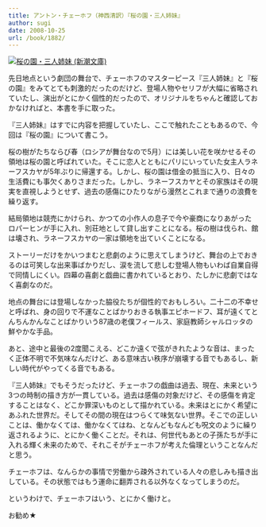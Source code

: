 ```yaml
---
title: アントン・チェーホフ（神西清訳）『桜の園・三人姉妹』
author: sugi
date: 2008-10-25
url: /book/1882/
---
```

<a href="http://www.amazon.co.jp/exec/obidos/ASIN/4102065016/chezsugi-22/ref=nosim/" name="amazletlink" target="_blank"><img src="http://i1.wp.com/images-jp.amazon.com/images/G/09/icons/books/comingsoon_books.gif?w=660" alt="桜の園・三人姉妹 (新潮文庫)" class="alignleft" data-recalc-dims="1" /></a>

先日地点という劇団の舞台で、チェーホフのマスターピース『三人姉妹』と『桜の園』をみてとても刺激的だったのだけど、登場人物やセリフが大幅に省略されていたし、演出がとにかく個性的だったので、オリジナルをちゃんと確認しておかなければと、本書を手に取った。

『三人姉妹』はすでに内容を把握していたし、ここで触れたこともあるので、今回は『桜の園』について書こう。

桜の樹がたちならび春（ロシアが舞台なので5月）には美しい花を咲かせるその領地は桜の園と呼ばれていた。そこに恋人とともにパリにいっていた女主人ラネーフスカヤが5年ぶりに帰還する。しかし、桜の園は借金の抵当に入り、日々の生活費にも事欠くありさまだった。しかし、ラネーフスカヤとその家族はその現実を直視しようとせず、過去の感傷にひたりながら漫然とこれまで通りの浪費を繰り返す。

結局領地は競売にかけられ、かつての小作人の息子で今や豪商になりあがったロパーヒンが手に入れ、別荘地として貸し出すことになる。桜の樹は伐られ、館は壊され、ラネーフスカヤの一家は領地を出ていくことになる。

ストーリーだけをかいつまむと悲劇のように思えてしまうけど、舞台の上でおきるのは可笑しな出来事ばかりだし、涙を流して悲しむ登場人物もいわば自業自得で同情しにくい。四幕の喜劇と戯曲に書かれているとおり、たしかに悲劇ではなく喜劇なのだ。

地点の舞台には登場しなかった脇役たちが個性的でおもしろい。二十二の不幸せと呼ばれ、身の回りで不運なことばかりおきる執事エピホードフ、耳が遠くてとんちんかんなことばかりいう87歳の老僕フィールス、家庭教師シャルロッタの鮮やかな手品。

あと、途中と最後の2度聞こえる、どこか遠くで弦がきれたような音は、まったく正体不明で不気味なんだけど、ある意味古い秩序が崩壊する音でもあるし、新しい時代がやってくる音でもある。

『三人姉妹』でもそうだったけど、チェーホフの戯曲は過去、現在、未来という3つの時制の描き方が一貫している。過去は感傷の対象だけど、その感傷を肯定することはなく、どこか罪深いものとして描かれている。未来はとにかく希望にあふれた世界だ。そしてその間の現在はつらくて味気ない世界。そこでの正しいことは、働かなくては、働かなくてはね、となんどもなんども呪文のように繰り返されるように、とにかく働くことだ。それは、何世代もあとの子孫たちが手に入れる輝く未来のためで、それこそがチェーホフが考えた倫理ということなんだと思う。

チェーホフは、なんらかの事情で労働から疎外されている人々の悲しみも描き出している。その状態ではもう運命に翻弄される以外なくなってしまうのだ。

というわけで、チェーホフはいう、とにかく働けと。

お勧め★

